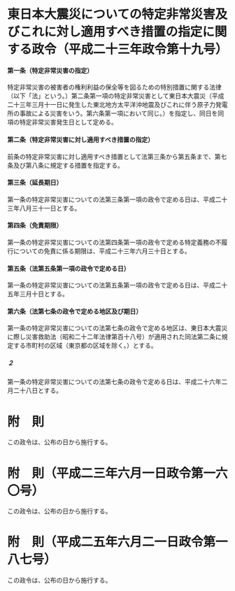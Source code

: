 # 東日本大震災についての特定非常災害及びこれに対し適用すべき措置の指定に関する政令（平成二十三年政令第十九号）
#### 第一条（特定非常災害の指定）
特定非常災害の被害者の権利利益の保全等を図るための特別措置に関する法律（以下「法」という。）第二条第一項の特定非常災害として東日本大震災（平成二十三年三月十一日に発生した東北地方太平洋沖地震及びこれに伴う原子力発電所の事故による災害をいう。第六条第一項において同じ。）を指定し、同日を同項の特定非常災害発生日として定める。
#### 第二条（特定非常災害に対し適用すべき措置の指定）
前条の特定非常災害に対し適用すべき措置として法第三条から第五条まで、第七条及び第八条に規定する措置を指定する。
#### 第三条（延長期日）
第一条の特定非常災害についての法第三条第一項の政令で定める日は、平成二十三年八月三十一日とする。
#### 第四条（免責期限）
第一条の特定非常災害についての法第四条第一項の政令で定める特定義務の不履行についての免責に係る期限は、平成二十三年六月三十日とする。
#### 第五条（法第五条第一項の政令で定める日）
第一条の特定非常災害についての法第五条第一項の政令で定める日は、平成二十五年三月十日とする。
#### 第六条（法第七条の政令で定める地区及び期日）
第一条の特定非常災害についての法第七条の政令で定める地区は、東日本大震災に際し災害救助法（昭和二十二年法律第百十八号）が適用された同法第二条に規定する市町村の区域（東京都の区域を除く。）とする。
##### ２
第一条の特定非常災害についての法第七条の政令で定める日は、平成二十六年二月二十八日とする。
# 附　則
この政令は、公布の日から施行する。
# 附　則（平成二三年六月一日政令第一六〇号）
この政令は、公布の日から施行する。
# 附　則（平成二五年六月二一日政令第一八七号）
この政令は、公布の日から施行する。
